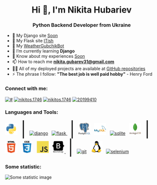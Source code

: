 <h1 align="center">Hi 👋, I'm Nikita Hubariev</h1>
<h3 align="center">Python Backend Developer from Ukraine</h3>

-   🔭 My Django site [Soon](#)
-   👯 My Flask site [ITish](https://gubchik123.pythonanywhere.com)
-   🤝 My [WeatherGubchikBot](https://t.me/WeatherGubchikBot)
-   🌱 I’m currently learning **Django**
-   📄 Know about my experiences [Soon](#)
-   📫 How to reach me **nikita.gubarev31@gmail.com**
-   👨‍💻 All of my deployed projects are available at [GitHub repositories](https://github.com/Gubchik123?tab=repositories)
-   ⚡ The phrase I follow: **"The best job is well paid hobby"** - Henry Ford

### Connect with me:

<a href="#"><img align="center" src="https://raw.githubusercontent.com/rahuldkjain/github-profile-readme-generator/master/src/images/icons/Social/linked-in-alt.svg" alt="#" height="30" width="40" /></a> <a href="https://fb.com/nikitos.1746"><img align="center" src="https://raw.githubusercontent.com/rahuldkjain/github-profile-readme-generator/master/src/images/icons/Social/facebook.svg" alt="nikitos.1746" height="30" width="40" /></a> <a href="https://instagram.com/nikitos.1746"><img align="center" src="https://raw.githubusercontent.com/rahuldkjain/github-profile-readme-generator/master/src/images/icons/Social/instagram.svg" alt="nikitos.1746" height="30" width="40" /></a> <a href="https://stackoverflow.com/users/20199410"><img align="center" src="https://raw.githubusercontent.com/rahuldkjain/github-profile-readme-generator/master/src/images/icons/Social/stack-overflow.svg" alt="20199410" height="30" width="40" /></a>

### Languages and Tools:

<a href="https://www.python.org" rel="noreferrer"> <img src="https://raw.githubusercontent.com/devicons/devicon/master/icons/python/python-original.svg" alt="python" width="40" height="40"/></a> &nbsp; <span style="font-size: 50px;">|</span> &nbsp; <a href="https://www.djangoproject.com/" rel="noreferrer"> <img src="https://cdn.worldvectorlogo.com/logos/django.svg" alt="django" width="40" height="40"/></a> &nbsp; <a href="https://flask.palletsprojects.com/" rel="noreferrer"> <img src="https://www.vectorlogo.zone/logos/pocoo_flask/pocoo_flask-icon.svg" alt="flask" width="40" height="40"/> </a> &nbsp; <span style="font-size: 50px;">|</span> &nbsp; <a href="https://www.postgresql.org" rel="noreferrer"> <img src="https://raw.githubusercontent.com/devicons/devicon/master/icons/postgresql/postgresql-original-wordmark.svg" alt="postgresql" width="40" height="40"/></a> &nbsp; <a href="https://www.mysql.com/" rel="noreferrer"> <img src="https://raw.githubusercontent.com/devicons/devicon/master/icons/mysql/mysql-original-wordmark.svg" alt="mysql" width="40" height="40"/></a> &nbsp; <a href="https://www.sqlite.org/" rel="noreferrer"> <img src="https://www.vectorlogo.zone/logos/sqlite/sqlite-icon.svg" alt="sqlite" width="40" height="40"/></a> &nbsp; <a href="https://www.mongodb.com/" rel="noreferrer"> <img src="https://raw.githubusercontent.com/devicons/devicon/master/icons/mongodb/mongodb-original-wordmark.svg" alt="mongodb" width="40" height="40"/></a> &nbsp; <span style="font-size: 50px;">|</span> &nbsp; <a href="https://www.w3.org/html/" rel="noreferrer"> <img src="https://raw.githubusercontent.com/devicons/devicon/master/icons/html5/html5-original-wordmark.svg" alt="html5" width="40" height="40"/></a> &nbsp; <a href="https://www.w3schools.com/css/" rel="noreferrer"> <img src="https://raw.githubusercontent.com/devicons/devicon/master/icons/css3/css3-original-wordmark.svg" alt="css3" width="40" height="40"/></a> &nbsp; <a href="https://developer.mozilla.org/en-US/docs/Web/JavaScript" rel="noreferrer"> <img src="https://raw.githubusercontent.com/devicons/devicon/master/icons/javascript/javascript-original.svg" alt="javascript" width="40" height="40"/></a> &nbsp; <a href="https://getbootstrap.com" rel="noreferrer"> <img src="https://raw.githubusercontent.com/devicons/devicon/master/icons/bootstrap/bootstrap-plain-wordmark.svg" alt="bootstrap" width="40" height="40"/> </a> &nbsp; <span style="font-size: 50px;">|</span> &nbsp; <a href="https://git-scm.com/" rel="noreferrer"> <img src="https://www.vectorlogo.zone/logos/git-scm/git-scm-icon.svg" alt="git" width="40" height="40"/></a> &nbsp; <a href="https://www.linux.org/" rel="noreferrer"> <img src="https://raw.githubusercontent.com/devicons/devicon/master/icons/linux/linux-original.svg" alt="linux" width="40" height="40"/></a> &nbsp; <a href="https://www.selenium.dev" rel="noreferrer"> <img src="https://raw.githubusercontent.com/detain/svg-logos/780f25886640cef088af994181646db2f6b1a3f8/svg/selenium-logo.svg" alt="selenium" width="40" height="40"/> </a>

### Some statistic:

![Some statistic image](https://github-readme-streak-stats.herokuapp.com/?user=gubchik123&)
